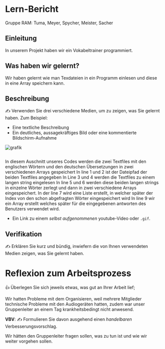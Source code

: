 
# Lern-Bericht
Gruppe RAM: Tuma, Meyer, Spycher, Meister, Sacher

## Einleitung

In unserem Projekt haben wir ein Vokabeltrainer programmiert.

## Was haben wir gelernt?

Wir haben gelernt wie man Texdateien in ein Programm einlesen und diese in eine Array speichern kann.

## Beschreibung

✍️ Verwenden Sie drei verschiedene Medien, um zu zeigen, was Sie gelernt haben. Zum Beispiel:

* Eine textliche Beschreibung
* Ein deutliches, aussagekräftiges Bild oder eine kommentierte Bildschirm-Aufnahme

![grafik](https://user-images.githubusercontent.com/110892658/201861766-5d79b95e-7767-4c6f-a0e4-da904042428a.png)

```c#

```

In diesem Auschnitt unseres Codes werden die zwei Textfiles mit den englischen Wörtern und den deutschen Übersetzungen in zwei verschiedenen Arrays gespeichert
In line 1 und 2 ist der Dateipfad der beiden Textfiles angegeben
In Line 3 und 4 werden die Textfiles zu einem langen string eingelesen
In line 5 und 6 werden diese beiden langen strings in einzelne Wörter zerlegt und dann in zwei verschiedene Arrays eingespeichert.
In der line 7 wird eine Liste erstellt, in welcher später der Index von den schon abgefragten Wörter eingespeichert wird
In line 9 wir ein Array erstellt welches später für die eingegebenen antworten des Benutzers verwendet wird.





* Ein Link zu einem *selbst aufgenommenen* youtube-Video oder `.gif`.

## Verifikation

✍️ Erklären Sie kurz und bündig, inwiefern die von Ihnen verwendeten Medien zeigen, was Sie gelernt haben.

# Reflexion zum Arbeitsprozess

👍 Überlegen Sie sich jeweils etwas, was gut an Ihrer Arbeit lief;




Wir hatten Probleme mit dem Organisieren, weil mehrere Mitglieder technische Probleme mit den Audiogeräten hatten, zudem war unser Gruppenleiter an einem Tag krankheitsbedingt nicht anwesend.

**VBV**: ✍️ Formulieren Sie davon ausgehend einen *handelbaren* Verbesserungsvorschlag.

Wir hätten den Gruppenleiter fragen sollen, was zu tun ist und wie wir weiter vorgehen sollen.
